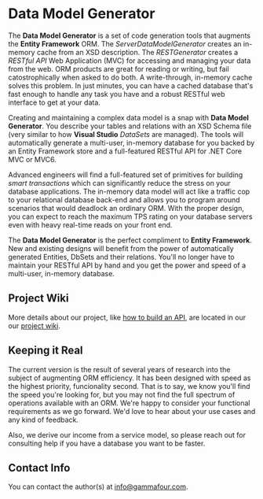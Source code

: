 # Data Model Generator

The **Data Model Generator** is a set of code generation tools that augments the **Entity Framework** ORM.  The *ServerDataModelGenerator* creates an in-memory cache from an XSD description.  The
*RESTGenerator* creates a *RESTful API* Web Application (MVC) for accessing and managing your data from the web.  ORM products are great for reading or writing, but fail catostrophically when asked to do
both.  A write-through, in-memory cache solves this problem.  In just minutes, you can have a cached database that's fast enough to handle any task you have and a robust RESTful web interface to get at your
data.

Creating and maintaining a complex data model is a snap with **Data Model Generator**.  You describe your tables and relations with an XSD Schema file (very similar to how **Visual Studio** *DataSets*
are managed).  The tools will automatically generate a multi-user, in-memory database for you backed by an Entity Framework store and a full-featured RESTful API for .NET Core MVC or MVC6.
 
Advanced engineers will find a full-featured set of primitives for building *smart transactions* which can significantly reduce the stress on your database applications.  The in-memory data model will act like a
traffic cop to your relational database back-end and allows you to program around scenarios that would deadlock an ordinary ORM.  With the proper design, you can expect to reach the maximum TPS rating on
your database servers even with heavy real-time reads on your front end.
 
 The **Data Model Generator** is the perfect compliment to **Entity Framework**.  New and existing designs will benefit from the power of automatically generated Entities, DbSets and their relations.  You'll
 no longer have to maintain your RESTful API by hand and you get the power and speed of a multi-user, in-memory database.

## Project Wiki

More details about our project, like [how to build an API](https://github.com/GammaFour/data-model-generator/wiki/Lesson-1:-Step-by-Step-Guide-to-Building-a-simple-API), are located in our our
[project wiki](https://github.com/GammaFour/data-model-generator/wiki/).

## Keeping it Real

The current version is the result of several years of research into the subject of augmenting ORM efficiency.  It has been designed with speed as the highest priority, funcionality second.  That is to say, we know you'll find the speed you're looking for, but you may not find the full spectrum of operations available with an ORM.  We're happy to consider your functional requirements as we go forward.  We'd love to hear about your use cases and any kind of feedback.

Also, we derive our income from a service model, so please reach out for consulting help if you have a database you want to be faster.

## Contact Info
You can contact the author(s) at info@gammafour.com.
